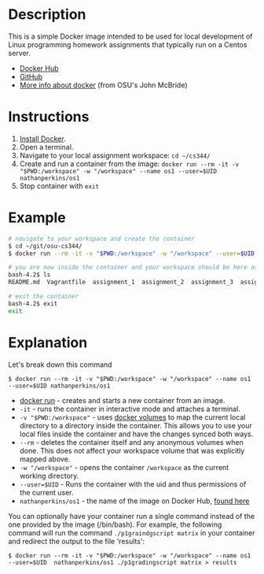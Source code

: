 # Description

This is a simple Docker image intended to be used for local development of Linux programming homework assignments that typically run on a Centos server.

- [Docker Hub](https://hub.docker.com/r/nathanperkins/os1)
- [GitHub](https://github.com/nathanperkins/os1)
- [More info about docker](http://johncodes.com/2018/11/12/docker_centos/) (from OSU's John McBride)

# Instructions

1. [Install Docker](https://docs.docker.com/install/).
1. Open a terminal.
1. Navigate to your local assignment workspace: `cd ~/cs344/`
1. Create and run a container from the image: `docker run --rm -it -v "$PWD:/workspace" -w "/workspace" --name os1 --user=$UID nathanperkins/os1`
1. Stop container with `exit`


# Example

```bash
# navigate to your workspace and create the container
$ cd ~/git/osu-cs344/
$ docker run --rm -it -v "$PWD:/workspace" -w "/workspace" --user=$UID nathanperkins/os1

# you are now inside the container and your workspace should be here as well
bash-4.2$ ls
README.md  Vagrantfile  assignment_1  assignment_2  assignment_3  assignment_4  assignment_py  playground  test

# exit the container
bash-4.2$ exit
exit
```

# Explanation

Let's break down this command
```
$ docker run --rm -it -v "$PWD:/workspace" -w "/workspace" --name os1 --user=$UID nathanperkins/os1
```

- [docker run](https://docs.docker.com/engine/reference/commandline/run/) - creates and starts a new container from an image.
- `-it` - runs the container in interactive mode and attaches a terminal.
- `-v "$PWD:/workspace"` - uses [docker volumes](https://docs.docker.com/storage/volumes/) to map the current local directory to a directory inside the container. This allows you to use your local files inside the container and have the changes synced both ways.
- `--rm` - deletes the container itself and any anonymous volumes when done. This does not affect your workspace volume that was explicitly mapped above.
- `-w "/workspace"` - opens the container `/workspace` as the current working directory.
- `--user=$UID` - Runs the container with the uid and thus permissions of the current user.
- `nathanperkins/os1` - the name of the image on Docker Hub, [found here](https://hub.docker.com/r/nathanperkins/os1)

You can optionally have your container run a single command instead of the one provided by the image (/bin/bash). For example, the following command will run the command `./p1graindgscript matrix` in your container and redirect the output to the file 'results':
```
$ docker run --rm -it -v "$PWD:/workspace" -w "/workspace" --name os1 --user=$UID  nathanperkins/os1 ./p1gradingscript matrix > results
```
